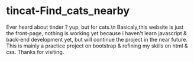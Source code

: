 # tincat-Find_cats_nearby
Ever heard about tinder ? yup, but for cats.\n
Basicaly,this website is just the front-page, nothing is working yet because i haven't learn javascript & back-end development yet, but will continue the project in the near future.
This is mainly a practice project on bootstrap & refining my skills on html & css.
Thanks for visiting.
